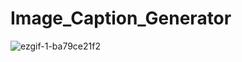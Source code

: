 # Image_Caption_Generator
![ezgif-1-ba79ce21f2](https://github.com/riad5089/Image_Caption_Generator/assets/93583569/a662a0bf-3eae-4dec-a590-afc296d7c17b)

